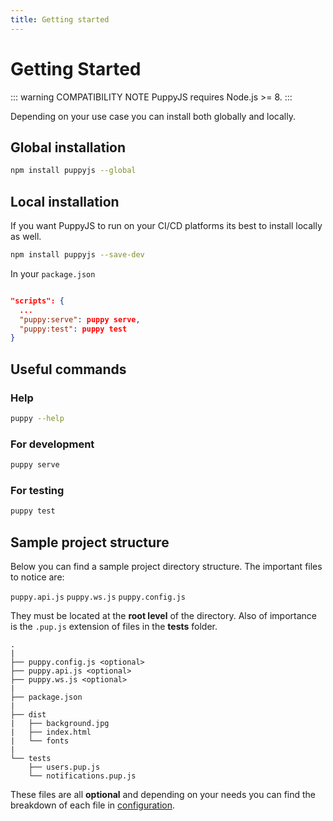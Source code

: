 ```yaml
---
title: Getting started
---
```


# Getting Started
  
::: warning COMPATIBILITY NOTE
PuppyJS requires Node.js >= 8.
:::

Depending on your use case you can install both globally and locally.

## Global installation

```bash
npm install puppyjs --global
```

## Local installation

If you want PuppyJS to run on your CI/CD platforms its best to install locally as well.

```bash
npm install puppyjs --save-dev
```

In your `package.json`

```json

"scripts": {
  ...
  "puppy:serve": puppy serve,
  "puppy:test": puppy test
}
```

## Useful commands

### Help
```bash
puppy --help
```

### For development
```bash
puppy serve
```

### For testing
```bash
puppy test
```

## Sample project structure

Below you can find a sample project directory structure. The important files to notice are:

`puppy.api.js`
`puppy.ws.js` 
`puppy.config.js`

They must be located at the **root level** of the directory. Also of importance is the `.pup.js` extension of files in the **tests** folder.

```
.
|
├── puppy.config.js <optional>
├── puppy.api.js <optional>
├── puppy.ws.js <optional>
|
├── package.json
|
├── dist
|   ├── background.jpg
|   ├── index.html
|   └── fonts
|
└── tests
    ├── users.pup.js
    └── notifications.pup.js
```

These files are all **optional** and depending on your needs you can find the breakdown of each file in [configuration](./configuration.md).